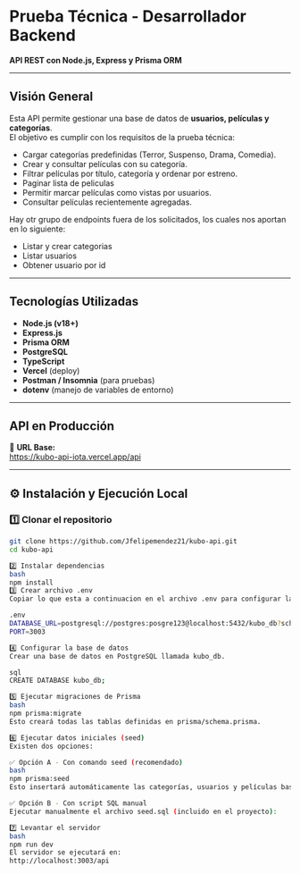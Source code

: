 # Prueba Técnica - Desarrollador Backend  
**API REST con Node.js, Express y Prisma ORM**

---

## Visión General
Esta API permite gestionar una base de datos de **usuarios, películas y categorías**.  
El objetivo es cumplir con los requisitos de la prueba técnica:  
- Cargar categorías predefinidas (Terror, Suspenso, Drama, Comedia).  
- Crear y consultar películas con su categoría.  
- Filtrar películas por título, categoría y ordenar por estreno.  
- Paginar lista de peliculas 
- Permitir marcar películas como vistas por usuarios.  
- Consultar películas recientemente agregadas.

Hay otr grupo de endpoints fuera de los solicitados, los cuales nos aportan en lo siguiente:
- Listar y crear categorias
- Listar usuarios
- Obtener usuario por id  

---

## Tecnologías Utilizadas
- **Node.js (v18+)**
- **Express.js**
- **Prisma ORM**
- **PostgreSQL**
- **TypeScript**
- **Vercel** (deploy)
- **Postman / Insomnia** (para pruebas)
- **dotenv** (manejo de variables de entorno)

---

## API en Producción
📍 **URL Base:**  
https://kubo-api-iota.vercel.app/api

---

## ⚙️ Instalación y Ejecución Local

### 1️⃣ Clonar el repositorio
```bash
git clone https://github.com/Jfelipemendez21/kubo-api.git
cd kubo-api

2️⃣ Instalar dependencias
bash
npm install
3️⃣ Crear archivo .env
Copiar lo que esta a continuacion en el archivo .env para configurar la conexión a la base de datos local:

.env
DATABASE_URL=postgresql://postgres:posgre123@localhost:5432/kubo_db?schema=public&sslmode=disable
PORT=3003

4️⃣ Configurar la base de datos
Crear una base de datos en PostgreSQL llamada kubo_db.

sql
CREATE DATABASE kubo_db;

5️⃣ Ejecutar migraciones de Prisma
bash
npm prisma:migrate
Esto creará todas las tablas definidas en prisma/schema.prisma.

6️⃣ Ejecutar datos iniciales (seed)
Existen dos opciones:

✅ Opción A - Con comando seed (recomendado)
bash
npm prisma:seed
Esto insertará automáticamente las categorías, usuarios y películas base.

✅ Opción B - Con script SQL manual
Ejecutar manualmente el archivo seed.sql (incluido en el proyecto):

7️⃣ Levantar el servidor
bash
npm run dev
El servidor se ejecutará en:
http://localhost:3003/api